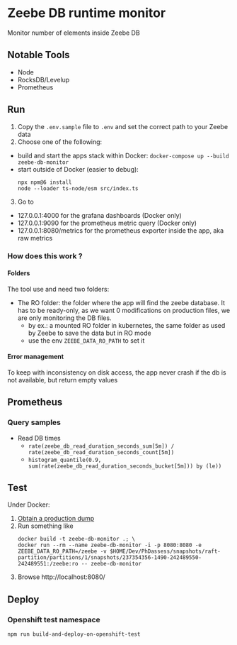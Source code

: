 # Zeebe DB runtime monitor

Monitor number of elements inside Zeebe DB

## Notable Tools
- Node
- RocksDB/Levelup
- Prometheus

## Run
1. Copy the `.env.sample` file to `.env` and set the correct path to your Zeebe data
2. Choose one of the following:
- build and start the apps stack within Docker: `docker-compose up --build zeebe-db-monitor`
- start outside of Docker (easier to debug):
  ```
  npx npm@6 install 
  node --loader ts-node/esm src/index.ts
  ```
3. Go to
- 127.0.0.1:4000 for the grafana dashboards (Docker only)
- 127.0.0.1:9090 for the prometheus metric query (Docker only)
- 127.0.0.1:8080/metrics for the prometheus exporter inside the app, aka raw metrics

### How does this work ?

#### Folders
The tool use and need two folders:
- The RO folder: the folder where the app will find the zeebe database. It has to be ready-only, as we want 0 modifications on production files, we are only monitoring the DB files.
  - by ex.: a mounted RO folder in kubernetes, the same folder as used by Zeebe to save the data but in RO mode
  - use the env `ZEEBE_DATA_RO_PATH` to set it

#### Error management
To keep with inconsistency on disk access, the app never crash if the db is not available, but return empty values

## Prometheus

### Query samples
- Read DB times
  - `rate(zeebe_db_read_duration_seconds_sum[5m]) / rate(zeebe_db_read_duration_seconds_count[5m])`
  - `histogram_quantile(0.9, sum(rate(zeebe_db_read_duration_seconds_bucket[5m])) by (le))`

## Test

Under Docker:

1. [Obtain a production dump](https://confluence.epfl.ch:8443/pages/viewpage.action?pageId=176426019)
2. Run something like 
   ```
   docker build -t zeebe-db-monitor .; \
   docker run --rm --name zeebe-db-monitor -i -p 8080:8080 -e ZEEBE_DATA_RO_PATH=/zeebe -v $HOME/Dev/PhDassess/snapshots/raft-partition/partitions/1/snapshots/237354356-1490-242489550-242489551:/zeebe:ro -- zeebe-db-monitor
   ```
3. Browse http://localhost:8080/

## Deploy
### Openshift test namespace
`npm run build-and-deploy-on-openshift-test`
